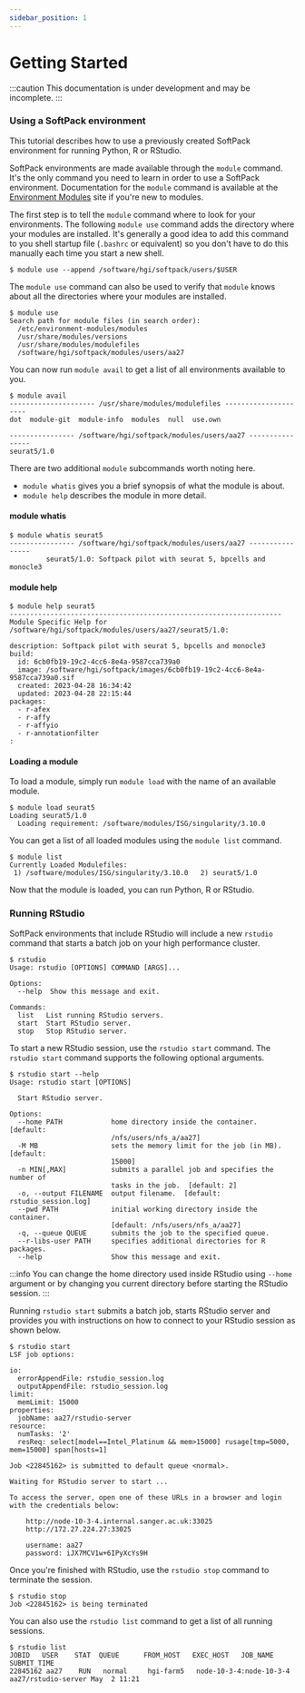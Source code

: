 ```yaml
---
sidebar_position: 1
---
```


# Getting Started

:::caution
This documentation is under development and may be incomplete.
:::

### Using a SoftPack environment

This tutorial describes how to use a previously created SoftPack environment
for running Python, R or RStudio.

SoftPack environments are made available through the `module` command. It's the 
only command you need to learn in order to use a SoftPack environment. 
Documentation for the `module` command is available at the [Environment Modules](https://modules.sourceforge.net) 
site if you're new to modules.


The first step is to tell the `module` command where to look for your 
environments. The following `module use` command adds the directory where 
your modules are installed. It's generally a good idea to add this command to 
you shell startup file (`.bashrc` or equivalent) so you don't have to do this
manually each time you start a new shell.

```console
$ module use --append /software/hgi/softpack/users/$USER
```

The `module use` command can also be used to verify that `module` knows about 
all the directories where your modules are installed.

```console
$ module use
Search path for module files (in search order):
  /etc/environment-modules/modules
  /usr/share/modules/versions
  /usr/share/modules/modulefiles
  /software/hgi/softpack/modules/users/aa27
```

You can now run `module avail` to get a list of all environments available to 
you.

```console
$ module avail
--------------------- /usr/share/modules/modulefiles --------------------- 
dot  module-git  module-info  modules  null  use.own

---------------- /software/hgi/softpack/modules/users/aa27 ----------------
seurat5/1.0
```

There are two additional `module` subcommands worth noting here.

- `module whatis` gives you a brief synopsis of what the module is about.
- `module help` describes the module in more detail.

#### module whatis

```console
$ module whatis seurat5
---------------- /software/hgi/softpack/modules/users/aa27 ----------------
         seurat5/1.0: Softpack pilot with seurat 5, bpcells and monocle3
```

#### module help

```console
$ module help seurat5
-------------------------------------------------------------------
Module Specific Help for /software/hgi/softpack/modules/users/aa27/seurat5/1.0:

description: Softpack pilot with seurat 5, bpcells and monocle3
build:
  id: 6cb0fb19-19c2-4cc6-8e4a-9587cca739a0
  image: /software/hgi/softpack/images/6cb0fb19-19c2-4cc6-8e4a-9587cca739a0.sif
  created: 2023-04-28 16:34:42
  updated: 2023-04-28 22:15:44
packages:
  - r-afex
  - r-affy
  - r-affyio
  - r-annotationfilter
:  
```

#### Loading a module

To load a module, simply run `module load` with the name of an available module.

```console
$ module load seurat5
Loading seurat5/1.0
  Loading requirement: /software/modules/ISG/singularity/3.10.0
```

You can get a list of all loaded modules using the `module list` command.

```console
$ module list
Currently Loaded Modulefiles:
 1) /software/modules/ISG/singularity/3.10.0   2) seurat5/1.0

```

Now that the module is loaded, you can run Python, R or RStudio.

### Running RStudio

SoftPack environments that include RStudio will include a new `rstudio` command
that starts a batch job on your high performance cluster.

```console
$ rstudio
Usage: rstudio [OPTIONS] COMMAND [ARGS]...

Options:
  --help  Show this message and exit.

Commands:
  list   List running RStudio servers.
  start  Start RStudio server.
  stop   Stop RStudio server.
```

To start a new RStudio session, use the `rstudio start` command. The 
`rstudio start` command supports the following optional arguments.

```console
$ rstudio start --help
Usage: rstudio start [OPTIONS]

  Start RStudio server.

Options:
  --home PATH            home directory inside the container.  [default:
                         /nfs/users/nfs_a/aa27]
  -M MB                  sets the memory limit for the job (in MB).  [default:
                         15000]
  -n MIN[,MAX]           submits a parallel job and specifies the number of
                         tasks in the job.  [default: 2]
  -o, --output FILENAME  output filename.  [default: rstudio_session.log]
  --pwd PATH             initial working directory inside the container.
                         [default: /nfs/users/nfs_a/aa27]
  -q, --queue QUEUE      submits the job to the specified queue.
  --r-libs-user PATH     specifies additional directories for R packages.
  --help                 Show this message and exit.
```

:::info
You can change the home directory used inside RStudio using `--home` argument
or by changing you current directory before starting the RStudio session.
:::

Running `rstudio start` submits a batch job, starts RStudio server and provides 
you with instructions on how to connect to your RStudio session as shown below.

```console
$ rstudio start
LSF job options:

io:
  errorAppendFile: rstudio_session.log
  outputAppendFile: rstudio_session.log
limit:
  memLimit: 15000
properties:
  jobName: aa27/rstudio-server
resource:
  numTasks: '2'
  resReq: select[model==Intel_Platinum && mem>15000] rusage[tmp=5000, mem=15000] span[hosts=1]

Job <22845162> is submitted to default queue <normal>.

Waiting for RStudio server to start ...

To access the server, open one of these URLs in a browser and login with the credentials below:

	http://node-10-3-4.internal.sanger.ac.uk:33025
	http://172.27.224.27:33025

	username: aa27
	password: iJX7MCV1w+6IPyXcYs9H
```

Once you're finished with RStudio, use the `rstudio stop` command to terminate
the session.

```console
$ rstudio stop
Job <22845162> is being terminated
```

You can also use the `rstudio list` command to get a list of all running 
sessions.

```console
$ rstudio list
JOBID   USER    STAT  QUEUE      FROM_HOST   EXEC_HOST   JOB_NAME   SUBMIT_TIME
22845162 aa27    RUN   normal     hgi-farm5   node-10-3-4:node-10-3-4 aa27/rstudio-server May  2 11:21
```
